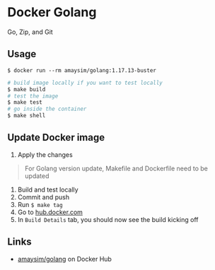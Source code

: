 # Docker Golang

Go, Zip, and Git

## Usage

`$ docker run --rm amaysim/golang:1.17.13-buster`

```bash
# build image locally if you want to test locally
$ make build
# test the image
$ make test
# go inside the container
$ make shell
```

## Update Docker image

1. Apply the changes

> For Golang version update, Makefile and Dockerfile need to be updated

1. Build and test locally
1. Commit and push
1. Run `$ make tag`
1. Go to [hub.docker.com](https://hub.docker.com/r/amaysim/golang/)
1. In `Build Details` tab, you should now see the build kicking off

## Links

- [amaysim/golang](https://hub.docker.com/r/amaysim/golang/) on Docker Hub
